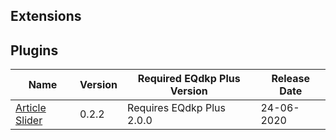## Extensions

## Plugins

| Name | Version | Required EQdkp Plus Version | Release Date | 
|---|---|---|---|
| [Article Slider](https://eqdkpplus.github.io/packages/portal/articleslider_0.2.2_0a7572b.zip) | 0.2.2 | Requires EQdkp Plus 2.0.0 | 24-06-2020 | 
